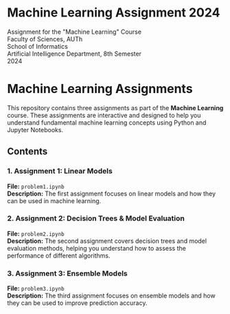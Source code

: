 # Machine Learning Assignment 2024

Assignment for the "Machine Learning" Course\
Faculty of Sciences, AUTh\
School of Informatics\
Artificial Intelligence Department, 8th Semester\
2024

# Machine Learning Assignments

This repository contains three assignments as part of the **Machine Learning** course. These assignments are interactive and designed to help you understand fundamental machine learning concepts using Python and Jupyter Notebooks.

## Contents

### 1. Assignment 1: Linear Models
**File:** `problem1.ipynb`  
**Description:** The first assignment focuses on linear models and how they can be used in machine learning. 

### 2. Assignment 2: Decision Trees & Model Evaluation
**File:** `problem2.ipynb`  
**Description:** The second assignment covers decision trees and model evaluation methods, helping you understand how to assess the performance of different algorithms.

### 3. Assignment 3: Ensemble Models
**File:** `problem3.ipynb`  
**Description:** The third assignment focuses on ensemble models and how they can be used to improve prediction accuracy.


